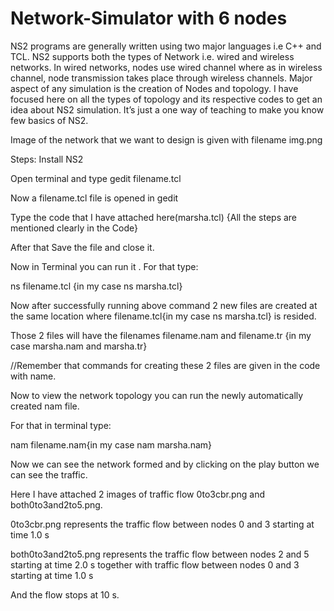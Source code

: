 # Network-Simulator with 6 nodes
NS2 programs are generally written using two major languages i.e C++ and TCL. NS2 supports both the types of Network i.e. wired and wireless networks. In wired networks, nodes use wired channel where as in wireless channel, node transmission takes place through wireless channels. Major aspect of any simulation is the creation of Nodes and topology. I have focused here on all the types of topology and its respective codes to get an idea about NS2 simulation. It’s just a one way of teaching to make you know few basics of NS2.

Image of the network that we want to design is given with filename img.png

Steps:
Install NS2

Open terminal and type gedit filename.tcl

Now a filename.tcl file is opened in gedit 

Type the code that I have attached here(marsha.tcl) {All the steps are mentioned clearly in the Code}

After that Save the file and close it.

Now in Terminal you can run it . For that type:

  ns filename.tcl {in my case ns marsha.tcl}
  
  
 Now after successfully running above command 2 new files are created at the same location where filename.tcl{in my case ns marsha.tcl} is resided.
 
 Those 2 files will have the filenames filename.nam and filename.tr {in my case marsha.nam and marsha.tr}
 
 //Remember that commands for creating these 2 files are given in the code with name.

Now to view the network topology you can run the newly automatically created nam file.

For that in terminal type:

  nam filename.nam{in my case nam marsha.nam}
  
Now we can see the network formed and by clicking on the play button we can see the traffic.

Here I have attached 2 images of traffic flow 0to3cbr.png and both0to3and2to5.png.

0to3cbr.png represents the traffic flow between nodes 0 and 3 starting at time 1.0 s

both0to3and2to5.png represents the traffic flow between nodes 2 and 5 starting at time 2.0 s together with traffic flow between nodes 0 and 3 starting at time 1.0 s

And the flow stops at 10 s.
